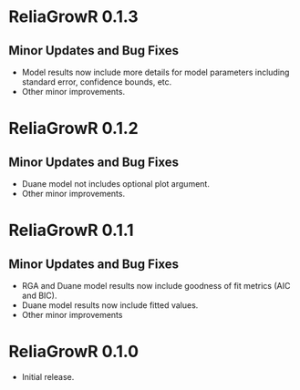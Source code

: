 # ReliaGrowR 0.1.3

## Minor Updates and Bug Fixes
* Model results now include more details for model parameters including standard error, confidence bounds, etc.
* Other minor improvements.

# ReliaGrowR 0.1.2

## Minor Updates and Bug Fixes
* Duane model not includes optional plot argument.
* Other minor improvements.

# ReliaGrowR 0.1.1

## Minor Updates and Bug Fixes
* RGA and Duane model results now include goodness of fit metrics (AIC and BIC).
* Duane model results now include fitted values.
* Other minor improvements

# ReliaGrowR 0.1.0

* Initial release.
